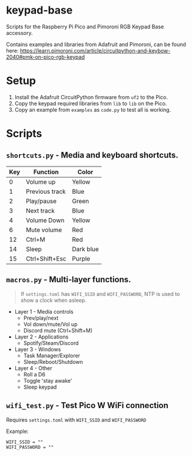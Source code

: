 # keypad-base

Scripts for the Raspberry Pi Pico and Pimoroni RGB Keypad Base accessory.

Contains examples and libraries from Adafruit and Pimoroni, can be found here:
https://learn.pimoroni.com/article/circuitpython-and-keybow-2040#pmk-on-pico-rgb-keypad


# Setup

1. Install the Adafruit CircuitPython firmware from `uf2` to the Pico.
2. Copy the keypad required libraries from `lib` to `lib` on the Pico.
3. Copy an example from `examples` as `code.py` to test all is working.


# Scripts

## `shortcuts.py` - Media and keyboard shortcuts.

| Key | Function | Color |
|-----|----------|-------|
| 0 | Volume up | Yellow |
| 1 | Previous track | Blue |
| 2 | Play/pause | Green |
| 3 | Next track | Blue |
| 4 | Volume Down | Yellow |
| 6 | Mute volume | Red |
| 12 | Ctrl+M | Red |
| 14 | Sleep | Dark blue |
| 15 | Ctrl+Shift+Esc | Purple |

## `macros.py` - Multi-layer functions.

> If `settings.toml` has `WIFI_SSID` and `WIFI_PASSWORD`, NTP is used to show
> a clock when asleep.

* Layer 1 - Media controls
  * Prev/play/next
  * Vol down/mute/Vol up
  * Discord mute (Ctrl+Shift+M)
* Layer 2 - Applications
  * Spotify/Steam/Discord
* Layer 3 - Windows
  * Task Manager/Explorer
  * Sleep/Reboot/Shutdown
* Layer 4 - Other
  * Roll a D6
  * Toggle 'stay awake'
  * Sleep keypad

## `wifi_test.py` - Test Pico W WiFi connection

Requires `settings.toml` with `WIFI_SSID` and `WIFI_PASSWORD`

Example:
```
WIFI_SSID = ""
WIFI_PASSWORD = ""
```
